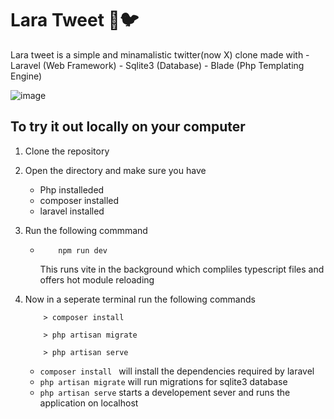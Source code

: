 # Lara Tweet 💙🐦

Lara tweet is a simple and minamalistic twitter(now X) clone made with 
    - Laravel (Web Framework)
    - Sqlite3 (Database)
    - Blade (Php Templating Engine)

![image](https://github.com/Tadiwr/lara-tweet/assets/80280920/8a725d64-e81d-4492-8ca0-0498c1d4f549)


## To try it out locally on your computer
1. Clone the repository
2. Open the directory and make sure you have 
    - Php installeded
    - composer installed
    - laravel installed
3. Run the following commmand
   - ```
         npm run dev
     ```

     This runs vite in the background which compliles typescript files and offers hot module reloading
4. Now in a seperate terminal run the following commands 
     ```
         > composer install
     ```
     ```
         > php artisan migrate
     ```
     ```
         > php artisan serve
     ```

     - `composer install ` will install the dependencies required by laravel
     - `php artisan migrate` will run migrations for sqlite3 database
     - `php artisan serve` starts a developement sever and runs the application on localhost
